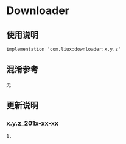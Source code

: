 Downloader
===

使用说明
---
```
implementation 'com.liux:downloader:x.y.z'
```

混淆参考
---
```
无
```

更新说明
---
### x.y.z_201x-xx-xx
    1.